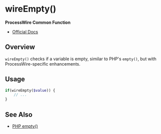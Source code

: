 # wireEmpty()

**ProcessWire Common Function**

- [Official Docs](https://processwire.com/api/ref/wireempty/)

## Overview

`wireEmpty()` checks if a variable is empty, similar to PHP's `empty()`, but with ProcessWire-specific enhancements.

## Usage

```php
if(wireEmpty($value)) {
    // ...
}
```

## See Also
- [PHP empty()](https://www.php.net/manual/en/function.empty.php)
